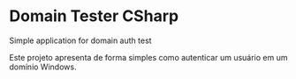 # Domain Tester CSharp
Simple application for domain auth test

Este projeto apresenta de forma simples como autenticar um usuário em um domínio Windows.
